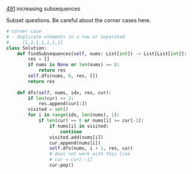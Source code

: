 [491](https://leetcode.com/problems/increasing-subsequences/) increasing subsequences

Subset questions. Be careful about the corner cases here.

```python
# corner case
# - duplicate elements in a row or separated
#     [1,2,1,1,1,1,1]
class Solution:
    def findSubsequences(self, nums: List[int]) -> List[List[int]]:
        res = []
        if nums is None or len(nums) == 0:
            return res
        self.dfs(nums, 0, res, [])
        return res
    
    def dfs(self, nums, idx, res, cur):
        if len(cur) >= 2:
            res.append(cur[:])
        visited = set()
        for i in range(idx, len(nums), 1):
            if len(cur) == 0 or nums[i] >= cur[-1]:
                if nums[i] in visited:
                    continue
                visited.add(nums[i])
                cur.append(nums[i])
                self.dfs(nums, i + 1, res, cur)
                # does not work with this line
                # cur = cur[:-1]
                cur.pop()

        
        
```